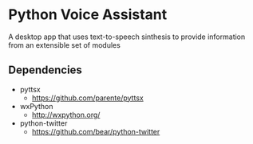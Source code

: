 # Python Voice Assistant

A desktop app that uses text-to-speech sinthesis to provide information from an extensible set of modules

## Dependencies

- pyttsx
    - https://github.com/parente/pyttsx
- wxPython
    - http://wxpython.org/
- python-twitter
    - https://github.com/bear/python-twitter